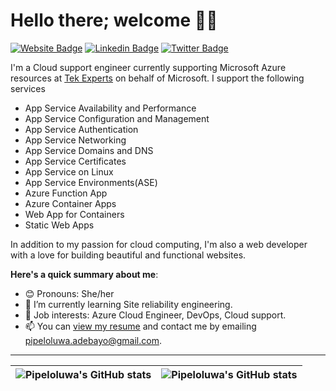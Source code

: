# Hello there; welcome 👋🏾



 [![Website Badge](https://img.shields.io/badge/-pipeloluwadebayo.netlify.app-000000?style=for-the-badge&logo=Google-Chrome&logoColor=white&link=https://pipeloluwadebayo.netlify.app)](https://pipeloluwadebayo.netlify.app) [![Linkedin Badge](https://img.shields.io/badge/-pipeloluwa-blue?style=for-the-badge&logo=Linkedin&logoColor=white&link=https://www.linkedin.com/in/pipeloluwa)](https://www.linkedin.com/in/pipeloluwa) [![Twitter Badge](https://img.shields.io/badge/-@thatraregem-1ca0f1?style=for-the-badge&logo=twitter&logoColor=white&link=https://twitter.com/iambolajiayo)](https://twitter.com/thatraregem)

I'm a Cloud support engineer currently supporting Microsoft Azure resources at [Tek Experts](https://www.tek-experts.com/) on behalf of Microsoft. 
I support the following services

- App Service Availability and Performance
- App Service Configuration and Management
- App Service Authentication
- App Service Networking
- App Service Domains and DNS 
- App Service Certificates
- App Service on Linux
- App Service Environments(ASE)
- Azure Function App
- Azure Container Apps
- Web App for Containers
- Static Web Apps

In addition to my passion for cloud computing, I'm also a web developer with a love for building beautiful and functional websites.

**Here's a quick summary about me**:

- 😊 Pronouns: She/her
- 🌱 I’m currently learning Site reliability engineering.
- 💼 Job interests: Azure Cloud Engineer, DevOps, Cloud support.
- 📫 You can [view my resume](https://drive.google.com/file/d/1U2r1M8Wsn3jRDlWJBnqbIux0k5RkHzip/view?usp=sharing) and contact me by emailing pipeloluwa.adebayo@gmail.com.

---

| <img align="center" src="https://github-readme-stats.vercel.app/api?username=pipeloluwadebayo&show_icons=true&include_all_commits=true&hide_border=true" alt="Pipeloluwa's GitHub stats" /> | <img align="center" src="https://github-readme-stats.vercel.app/api/top-langs/?username=pipeloluwadebayo&langs_count=8&layout=compact&hide_border=true" alt="Pipeloluwa's GitHub stats" /> |
| ------------- | ------------- |

<!---
pipeloluwadebayo/pipeloluwadebayo is a ✨ special ✨ repository because its `README.md` (this file) appears on your GitHub profile.
You can click the Preview link to take a look at your changes.
--->
